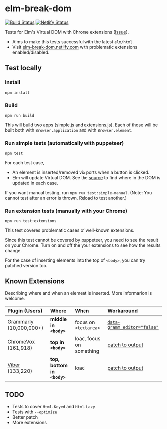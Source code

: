 # elm-break-dom

[![Build Status](https://travis-ci.org/jinjor/elm-break-dom.svg?branch=master)](https://travis-ci.org/jinjor/elm-break-dom)
[![Netlify Status](https://api.netlify.com/api/v1/badges/be3da983-1d1e-4c84-a596-ab4597c31027/deploy-status)](https://app.netlify.com/sites/elm-break-dom/deploys)

Tests for Elm's Virtual DOM with Chrome extensions ([Issue](https://github.com/elm/html/issues/44)).

- Aims to make this tests successful with the latest `elm/html`.
- Visit [elm-break-dom.netlify.com](https://elm-break-dom.netlify.com/) with problematic extensions enabled/disabled.

## Test locally

### Install

```shell
npm install
```

### Build

```shell
npm run build
```

This will build two apps (simple.js and extensions.js).
Each of those will be built both with `Browser.application` and with `Browser.element`.

### Run simple tests (automatically with puppeteer)

```shell
npm test
```

For each test case,

- An element is inserted/removed via ports when a button is clicked.
- Elm will update Virtual DOM.
  See the [source](./src/Main.elm) to find where in the DOM is updated in each case.

If you want manual testing, run `npm run test:simple-manual`.
(Note: You cannot test after an error is thrown. Reload to test another.)

### Run extension tests (manually with your Chrome)

```shell
npm run test:extensions
```

This test coveres problematic cases of well-known extensions.

Since this test cannot be covered by puppeteer, you need to see the result on your Chrome.
Turn on and off the your extensions to see how the results change.

For the case of inserting elements into the top of `<body>`, you can try patched version too.

## Known Extensions

Describing where and when an element is inserted. More informarion is welcome.

| Plugin (Users)               | Where                       | When                     | Workaround                        |
| :--------------------------- | :-------------------------- | :----------------------- | :-------------------------------- |
| [Grammarly][1] (10,000,000+) | **middle in `<body>`**      | focus on `<textarea>`    | [`data-gramm_editor="false"`][p1] |
| [ChromeVox][2] (161,918)     | **top in `<body>`**         | load, focus on something | [patch to output][p2]             |
| [Viber][3] (133,220)         | **top, bottom in `<body>`** | load                     | [patch to output][p2]             |

[1]: https://chrome.google.com/webstore/detail/grammarly-for-chrome/kbfnbcaeplbcioakkpcpgfkobkghlhen
[2]: https://chrome.google.com/webstore/detail/chromevox-classic-extensi/kgejglhpjiefppelpmljglcjbhoiplfn
[3]: https://chrome.google.com/webstore/detail/viber/dafalpmmoljglecaoelijmbkhpdoobmm
[p1]: https://github.com/elm/html/issues/44#issuecomment-534665947
[p2]: ./build.sh

## TODO

- Tests to cover `Html.Keyed` and `Html.Lazy`
- Tests with `--optimize`
- Better patch
- More extensions
